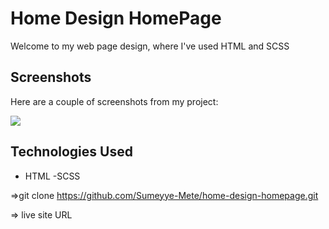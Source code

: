 # Home Design HomePage

Welcome to my web page design,  where I've used HTML and SCSS 

## Screenshots

Here are a couple of screenshots from my project:

![](/images/Screenshot-desktop.png)
## Technologies Used
- HTML
-SCSS

=>git clone https://github.com/Sumeyye-Mete/home-design-homepage.git

=> live site URL 
